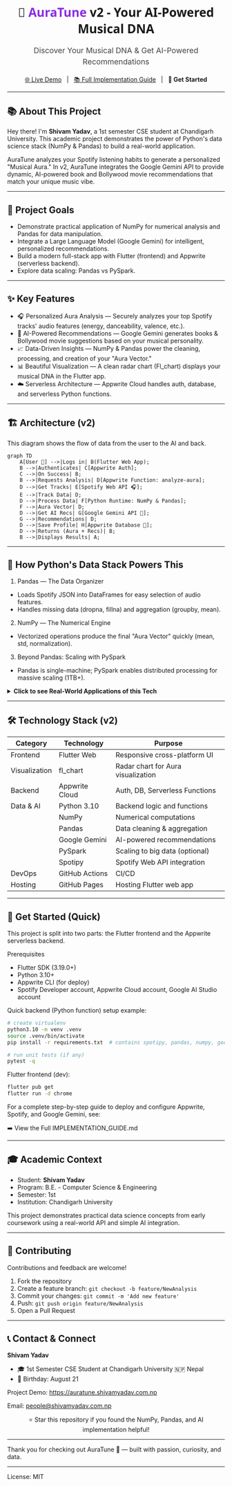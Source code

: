 <div align="center">
  <h1 style="font-family: 'Segoe UI', Tahoma, Geneva, Verdana, sans-serif;">🎵 <span style="color:#8A2BE2;">AuraTune</span> v2 - Your AI-Powered Musical DNA</h1>

  <p style="font-size:1.1rem; color:#444; max-width:900px; line-height:1.5;">
    Discover Your Musical DNA &amp; Get AI-Powered Recommendations
  </p>

  <p>
    <a href="https://auratune.shivamyadav.com.np">🌐 Live Demo</a>
    &nbsp; | &nbsp;
    <a href="IMPLEMENTATION_GUIDE.md">📚 Full Implementation Guide</a>
    &nbsp; | &nbsp;
    <strong>🚀 Get Started</strong>
  </p>
</div>

---

## 📚 About This Project

Hey there! I'm **Shivam Yadav**, a 1st semester CSE student at Chandigarh University. This academic project demonstrates the power of Python's data science stack (NumPy &amp; Pandas) to build a real-world application.

AuraTune analyzes your Spotify listening habits to generate a personalized "Musical Aura." In v2, AuraTune integrates the Google Gemini API to provide dynamic, AI-powered book and Bollywood movie recommendations that match your unique music vibe.

---

## 🎯 Project Goals

- Demonstrate practical application of NumPy for numerical analysis and Pandas for data manipulation.
- Integrate a Large Language Model (Google Gemini) for intelligent, personalized recommendations.
- Build a modern full-stack app with Flutter (frontend) and Appwrite (serverless backend).
- Explore data scaling: Pandas vs PySpark.

---

## ✨ Key Features

- 🎧 Personalized Aura Analysis — Securely analyzes your top Spotify tracks' audio features (energy, danceability, valence, etc.).
- 🤖 AI-Powered Recommendations — Google Gemini generates books & Bollywood movie suggestions based on your musical personality.
- 📈 Data-Driven Insights — NumPy &amp; Pandas power the cleaning, processing, and creation of your "Aura Vector." 
- 📊 Beautiful Visualization — A clean radar chart (Fl\_chart) displays your musical DNA in the Flutter app.
- ☁️ Serverless Architecture — Appwrite Cloud handles auth, database, and serverless Python functions.

---

## 🏗️ Architecture (v2)

This diagram shows the flow of data from the user to the AI and back.

```mermaid
graph TD
    A[User 👤] -->|Logs in| B(Flutter Web App);
    B -->|Authenticates| C[Appwrite Auth];
    C -->|On Success| B;
    B -->|Requests Analysis| D[Appwrite Function: analyze-aura];
    D -->|Get Tracks| E[Spotify Web API 🎧];
    E -->|Track Data| D;
    D -->|Process Data| F[Python Runtime: NumPy & Pandas];
    F -->|Aura Vector| D;
    D -->|Get AI Recs| G[Google Gemini API 🤖];
    G -->|Recommendations| D;
    D -->|Save Profile| H[Appwrite Database 💾];
    D -->|Returns (Aura + Recs)| B;
    B -->|Displays Results| A;
```

---

## 🧠 How Python's Data Stack Powers This

1) Pandas — The Data Organizer

- Loads Spotify JSON into DataFrames for easy selection of audio features.
- Handles missing data (dropna, fillna) and aggregation (groupby, mean).

2) NumPy — The Numerical Engine

- Vectorized operations produce the final "Aura Vector" quickly (mean, std, normalization).

3) Beyond Pandas: Scaling with PySpark

- Pandas is single-machine; PySpark enables distributed processing for massive scaling (1TB+).

<details>
<summary><b>Click to see Real-World Applications of this Tech</b></summary>

- 🎥 Netflix &amp; YouTube: Watch-history analysis and recommendations.
- 🛒 Amazon &amp; Flipkart: Product recommendations using purchase/browse history.
- 📱 Facebook &amp; Instagram: Feed personalization using like/share/watch time data.

</details>

---

## 🛠️ Technology Stack (v2)

| Category | Technology | Purpose |
|---|---|---|
| Frontend | Flutter Web | Responsive cross-platform UI |
| Visualization | fl_chart | Radar chart for Aura visualization |
| Backend | Appwrite Cloud | Auth, DB, Serverless Functions |
| Data & AI | Python 3.10 | Backend logic and functions |
|  | NumPy | Numerical computations |
|  | Pandas | Data cleaning & aggregation |
|  | Google Gemini | AI-powered recommendations |
|  | PySpark | Scaling to big data (optional) |
|  | Spotipy | Spotify Web API integration |
| DevOps | GitHub Actions | CI/CD |
| Hosting | GitHub Pages | Hosting Flutter web app |

---

## 🚀 Get Started (Quick)

This project is split into two parts: the Flutter frontend and the Appwrite serverless backend.

Prerequisites

- Flutter SDK (3.19.0+)
- Python 3.10+
- Appwrite CLI (for deploy)
- Spotify Developer account, Appwrite Cloud account, Google AI Studio account

Quick backend (Python function) setup example:

```bash
# create virtualenv
python3.10 -m venv .venv
source .venv/bin/activate
pip install -r requirements.txt  # contains spotipy, pandas, numpy, google-ai-lib (example)

# run unit tests (if any)
pytest -q
```

Flutter frontend (dev):

```bash
flutter pub get
flutter run -d chrome
```

For a complete step-by-step guide to deploy and configure Appwrite, Spotify, and Google Gemini, see:

➡️ View the Full IMPLEMENTATION_GUIDE.md

---

## 🎓 Academic Context

- Student: **Shivam Yadav**
- Program: B.E. - Computer Science &amp; Engineering
- Semester: 1st
- Institution: Chandigarh University

This project demonstrates practical data science concepts from early coursework using a real-world API and simple AI integration.

---

## 🤝 Contributing

Contributions and feedback are welcome!

1. Fork the repository
2. Create a feature branch: `git checkout -b feature/NewAnalysis`
3. Commit your changes: `git commit -m 'Add new feature'`
4. Push: `git push origin feature/NewAnalysis`
5. Open a Pull Request

---

## 📞 Contact & Connect

**Shivam Yadav**

- 🎓 1st Semester CSE Student at Chandigarh University 🇳🇵 Nepal
- 🎂 Birthday: August 21

Project Demo: https://auratune.shivamyadav.com.np

Email: people@shivamyadav.com.np

<div align="center">
⭐ Star this repository if you found the NumPy, Pandas, and AI implementation helpful!
</div>

---

Thank you for checking out AuraTune 🎵 — built with passion, curiosity, and data.

---

License: MIT
